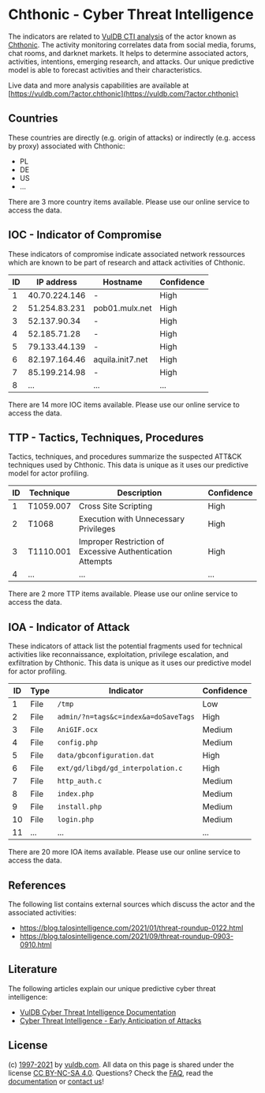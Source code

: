 # Chthonic - Cyber Threat Intelligence

The indicators are related to [VulDB CTI analysis](https://vuldb.com/?doc.cti) of the actor known as [Chthonic](https://vuldb.com/?actor.chthonic). The activity monitoring correlates data from social media, forums, chat rooms, and darknet markets. It helps to determine associated actors, activities, intentions, emerging research, and attacks. Our unique predictive model is able to forecast activities and their characteristics.

Live data and more analysis capabilities are available at [https://vuldb.com/?actor.chthonic](https://vuldb.com/?actor.chthonic)

## Countries

These countries are directly (e.g. origin of attacks) or indirectly (e.g. access by proxy) associated with Chthonic:

* PL
* DE
* US
* ...

There are 3 more country items available. Please use our online service to access the data.

## IOC - Indicator of Compromise

These indicators of compromise indicate associated network ressources which are known to be part of research and attack activities of Chthonic.

ID | IP address | Hostname | Confidence
-- | ---------- | -------- | ----------
1 | 40.70.224.146 | - | High
2 | 51.254.83.231 | pob01.mulx.net | High
3 | 52.137.90.34 | - | High
4 | 52.185.71.28 | - | High
5 | 79.133.44.139 | - | High
6 | 82.197.164.46 | aquila.init7.net | High
7 | 85.199.214.98 | - | High
8 | ... | ... | ...

There are 14 more IOC items available. Please use our online service to access the data.

## TTP - Tactics, Techniques, Procedures

Tactics, techniques, and procedures summarize the suspected ATT&CK techniques used by Chthonic. This data is unique as it uses our predictive model for actor profiling.

ID | Technique | Description | Confidence
-- | --------- | ----------- | ----------
1 | T1059.007 | Cross Site Scripting | High
2 | T1068 | Execution with Unnecessary Privileges | High
3 | T1110.001 | Improper Restriction of Excessive Authentication Attempts | High
4 | ... | ... | ...

There are 2 more TTP items available. Please use our online service to access the data.

## IOA - Indicator of Attack

These indicators of attack list the potential fragments used for technical activities like reconnaissance, exploitation, privilege escalation, and exfiltration by Chthonic. This data is unique as it uses our predictive model for actor profiling.

ID | Type | Indicator | Confidence
-- | ---- | --------- | ----------
1 | File | `/tmp` | Low
2 | File | `admin/?n=tags&c=index&a=doSaveTags` | High
3 | File | `AniGIF.ocx` | Medium
4 | File | `config.php` | Medium
5 | File | `data/gbconfiguration.dat` | High
6 | File | `ext/gd/libgd/gd_interpolation.c` | High
7 | File | `http_auth.c` | Medium
8 | File | `index.php` | Medium
9 | File | `install.php` | Medium
10 | File | `login.php` | Medium
11 | ... | ... | ...

There are 20 more IOA items available. Please use our online service to access the data.

## References

The following list contains external sources which discuss the actor and the associated activities:

* https://blog.talosintelligence.com/2021/01/threat-roundup-0122.html
* https://blog.talosintelligence.com/2021/09/threat-roundup-0903-0910.html

## Literature

The following articles explain our unique predictive cyber threat intelligence:

* [VulDB Cyber Threat Intelligence Documentation](https://vuldb.com/?doc.cti)
* [Cyber Threat Intelligence - Early Anticipation of Attacks](https://www.scip.ch/en/?labs.20201022)

## License

(c) [1997-2021](https://vuldb.com/?doc.changelog) by [vuldb.com](https://vuldb.com/?doc.about). All data on this page is shared under the license [CC BY-NC-SA 4.0](https://creativecommons.org/licenses/by-nc-sa/4.0/). Questions? Check the [FAQ](https://vuldb.com/?doc.faq), read the [documentation](https://vuldb.com/?doc) or [contact us](https://vuldb.com/?contact)!
